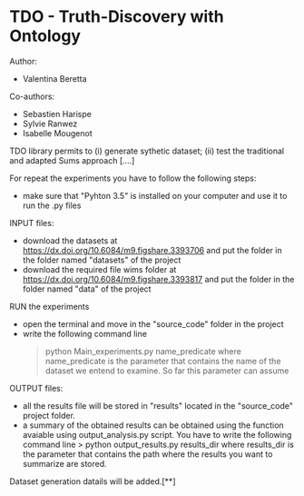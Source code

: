 # TDO - Truth-Discovery with Ontology

Author:
 - Valentina Beretta
	
Co-authors:
 - Sebastien Harispe
 - Sylvie Ranwez
 - Isabelle Mougenot

TDO library permits to (i) generate sythetic dataset; (ii) test the traditional and adapted Sums approach [....]


For repeat the experiments you have to follow the following steps:

 - make sure that "Pyhton 3.5" is installed on your computer and use it to run the .py files 
 
INPUT files:
 - download the datasets at https://dx.doi.org/10.6084/m9.figshare.3393706 and put the folder in the folder named "datasets" of the project
 - download the required file wims folder at https://dx.doi.org/10.6084/m9.figshare.3393817 and put the folder in the folder named "data" of the project

 
RUN the experiments
 - open the terminal and move in the "source_code" folder in the project
 - write the following command line
	> python Main_experiments.py name_predicate
   where name_predicate is the parameter that contains the name of the dataset we entend to examine. So far this parameter can assume
 
OUTPUT files:
 - all the results file will be stored in "results" located in the "source_code" project folder.
 - a summary of the obtained results can be obtained using the function avaiable using output_analysis.py script. 
   You have to write the following command line
		> python output_results.py results_dir
   where results_dir is the parameter that contains the path where the results you want to summarize are stored.

Dataset generation datails will be added.[**]
